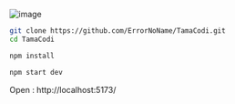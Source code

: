![image](https://github.com/user-attachments/assets/fbfcefa0-0d9e-4674-8a12-a2759a2607e9)


```bash
git clone https://github.com/ErrorNoName/TamaCodi.git
cd TamaCodi
```
```bash
npm install
```
```bash
npm start dev
```

Open : http://localhost:5173/

